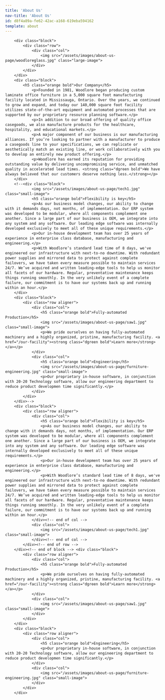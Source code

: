 ```yaml
---
title: 'About Us'
nav-title: 'About Us'
id: d8f4a89a-fe62-42ac-a168-619eba594162
template: about
---
```

<!--<div class="list">-->
        <div class="block">
            <div class="row">
                <div class="col">
                    <img src="/assets/images/about-us-page/woodloreglass.jpg" class="large-image">
                </div>
            </div>
        </div>
        <div class="block">
            <h5 class="orange bold">Our Company</h5>
                <p>Founded in 1981, Woodlore began producing custom laminate office furniture in a 5,000 square foot manufacturing facility located in Mississauga, Ontario. Over the years, we continued to grow and expand, and today our 140,000 square foot facility utilizes state-of-the-art equipment and automated processes that are supported by our proprietary resource planning software.</p>
                <p>In addition to our broad offering of quality office casegoods, we also manufacture products for the healthcare, hospitality, and educational markets.</p>
                <p>A major component of our business is our manufacturing alliances. If you’re looking to partner with a manufacturer to produce a casegoods line to your specifications, we can replicate or aesthetically match an existing line, or work collaboratively with you to develop an entirely new product offering.</p>
                <p>Woodlore has earned its reputation for providing outstanding value by delivering uncompromising service, and unmatched quality in accelerated lead times. <strong class="dgreen bold">We have always believed that our customers deserve nothing less.</strong></p>
        </div>
        <!--<div class="block">
                <img src="/assets/images/about-us-page/tech1.jpg" class="small-image">
                <h5 class="orange bold">Flexibility is key</h5>
                <p>As our business model changes, our ability to change with it demands days, not months, of implementation. Our ERP system was developed to be modular, where all components complement one another. Since a large part of our business is OEM, we integrate into any system and any software. Our leading edge software was internally developed exclusively to meet all of these unique requirements.</p>
                <p>Our in-house development team has over 25 years of experience in enterprise class database, manufacturing and engineering.</p>
                <p>With Woodlore’s standard lead time of 8 days, we've engineered our infrastructure with next-to-no downtime. With redundant power supplies and mirrored data to protect against complete failovers, we have taken every measure possible to maintain services 24/7. We’ve acquired and written leading-edge tools to help us monitor all facets of our hardware. Regular, preventative maintenance keeps things running smoothly. In the very unlikely event of a complete failure, our commitment is to have our systems back up and running within an hour.</p>
        </div>
        <div class="block">
            <div class="row aligner">
                <div class="col">
                    <h5 class="orange bold">Fully-automated Production</h5>
                    <img src="/assets/images/about-us-page/saw1.jpg" class="small-image">
                    <p>We pride ourselves on having fully-automated machinery and a highly organized, pristine, manufacturing facility. <a href="/our-facility"><strong class="dgreen bold">Learn more</strong></a></p>
                </div>
                <div class="col">
                    <h5 class="orange bold">Engineering</h5>
                    <img src="/assets/images/about-us-page/furniture-engineering.jpg" class="small-image">
                    <p>Our proprietary in-house software, in conjunction with 20-20 Technology software, allow our engineering department to reduce product developmen time significantly.</p>
                </div>
            </div>
        </div>-->
        <div class="block">
            <div class="row aligner">
                <div class="col">
                    <h5 class="orange bold">Flexibility is key</h5>
                    <p>As our business model changes, our ability to change with it demands days, not months, of implementation. Our ERP system was developed to be modular, where all components complement one another. Since a large part of our business is OEM, we integrate into any system and any software. Our leading edge software was internally developed exclusively to meet all of these unique requirements.</p>
                    <p>Our in-house development team has over 25 years of experience in enterprise class database, manufacturing and engineering.</p>
                    <p>With Woodlore’s standard lead time of 8 days, we've engineered our infrastructure with next-to-no downtime. With redundant power supplies and mirrored data to protect against complete failovers, we have taken every measure possible to maintain services 24/7. We’ve acquired and written leading-edge tools to help us monitor all facets of our hardware. Regular, preventative maintenance keeps things running smoothly. In the very unlikely event of a complete failure, our commitment is to have our systems back up and running within an hour.</p>
                </div><!-- end of col -->
                <div class="col">
                    <img src="/assets/images/about-us-page/tech1.jpg" class="small-image">
                </div><!-- end of col -->
            </div><!-- end of row -->
        </div><!-- end of block --> <div class="block">
            <div class="row aligner">
                <div class="col">
                    <h5 class="orange bold">Fully-automated Production</h5>
                    <p>We pride ourselves on having fully-automated machinery and a highly organized, pristine, manufacturing facility. <a href="/our-facility"><strong class="dgreen bold">Learn more</strong></a></p>
                </div>
                <div class="col">
                    <img src="/assets/images/about-us-page/saw1.jpg" class="small-image">
                </div>
            </div>
        </div>
        <div class="block">
            <div class="row aligner">
                <div class="col">
                    <h5 class="orange bold">Engineering</h5>
                    <p>Our proprietary in-house software, in conjunction with 20-20 Technology software, allow our engineering department to reduce product developmen time significantly.</p>
                </div>
                <div class="col">
                    <img src="/assets/images/about-us-page/furniture-engineering.jpg" class="small-image">
                </div>    
            </div>
        </div>
<!--</div>--><!--end of list element-->
